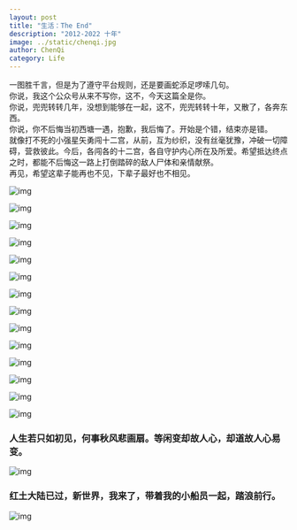 ```yaml
---
layout: post
title: "生活：The End"
description: "2012-2022 十年"
image: ../static/chenqi.jpg
author: ChenQi
category: Life
---
```


一图胜千言，但是为了遵守平台规则，还是要画蛇添足啰嗦几句。  
你说，我这个公众号从来不写你，这不，今天这篇全是你。  
你说，兜兜转转几年，没想到能够在一起，这不，兜兜转转十年，又散了，各奔东西。  
你说，你不后悔当初西塘一遇，抱歉，我后悔了。开始是个错，结束亦是错。  
就像打不死的小强星矢勇闯十二宫，从前，互为纱织，没有丝毫犹豫，冲破一切障碍，营救彼此。今后，各闯各的十二宫，各自守护内心所在及所爱。希望抵达终点之时，都能不后悔这一路上打倒踏碎的敌人尸体和亲情献祭。  
再见，希望这辈子能再也不见，下辈子最好也不相见。

![img](../static/2012-2022/2012.a.jpg)

![img](../static/2012-2022/2012.b.jpg)

![img](../static/2012-2022/2014.1.jpg)

![img](../static/2012-2022/2014.10.jpg)

![img](../static/2012-2022/2015.2.jpg)

![img](../static/2012-2022/2015.6.jpg)

![img](../static/2012-2022/2015.9.jpg)

![img](../static/2012-2022/2016.9.jpg)

![img](../static/2012-2022/2017.3.jpg)

![img](../static/2012-2022/2017.5.jpg)

![img](../static/2012-2022/2017.10.jpg)

![img](../static/2012-2022/2018.11.jpg)

![img](../static/2012-2022/2019.11.jpg)

![img](../static/2012-2022/2020.6.jpg)

### 人生若只如初见，何事秋风悲画扇。等闲变却故人心，却道故人心易变。

![img](../static/2012-2022/end.jpg)

### 红土大陆已过，新世界，我来了，带着我的小船员一起，踏浪前行。

![img](../static/2012-2022/surfing.jpg)
